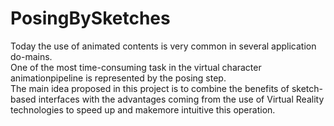 # PosingBySketches

Today the use of animated contents is very common in several application do-mains.  
One of the most time-consuming task in the virtual character animationpipeline  is  represented  by  the  posing  step.   
The  main  idea  proposed  in  this project  is  to  combine  the  benefits  of  sketch-based  interfaces  with  the  advantages coming from the use of Virtual Reality technologies to speed up and makemore intuitive this operation.
